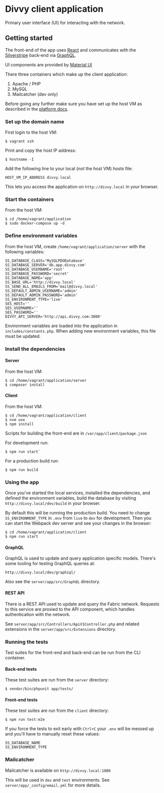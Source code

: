 # Divvy client application

Primary user interface (UI) for interacting with the network.

## Getting started

The front-end of the app uses [React](https://reactjs.org/) and
communicates with the [Silverstripe](https://www.silverstripe.org/)
back-end via [GraphQL](https://graphql.org/).

UI components are provided by [Material UI](https://material-ui.com/)

There three containers which make up the client application:

1. Apache / PHP
2. MySQL
3. Mailcatcher (dev only)

Before going any further make sure you have set up the host VM as described in
the [platform docs](https://github.com/flashbackzoo/divvy).

### Set up the domain name

First login to the host VM:

```
$ vagrant ssh
```

Print and copy the host IP address:

```
$ hostname -I
```

Add the following line to your local (*not* the host VM) hosts file:

```
HOST_VM_IP_ADDRESS divvy.local
```

This lets you access the application on `http://divvy.local` in your browser.

### Start the containers

From the host VM:

```
$ cd /home/vagrant/application
$ sudo docker-compose up -d
```

### Define environment variables

From the host VM, create `/home/vagrant/application/server` with
the following variables:

```
SS_DATABASE_CLASS='MySQLPDODatabase'
SS_DATABASE_SERVER='db.app.divvy.com'
SS_DATABASE_USERNAME='root'
SS_DATABASE_PASSWORD='secret'
SS_DATABASE_NAME='app'
SS_BASE_URL='http://divvy.local'
SS_SEND_ALL_EMAILS_FROM='mail@divvy.local'
SS_DEFAULT_ADMIN_USERNAME='admin'
SS_DEFAULT_ADMIN_PASSWORD='admin'
SS_ENVIRONMENT_TYPE='live'
SES_HOST=''
SES_USERNAME=''
SES_PASSWORD=''
DIVVY_API_SERVER='http://api.divvy.com:3000'
```

Environment variables are loaded into the application in
`includes/constants.php`. When adding new environment variables, this file
must be updated.

### Install the dependencies

#### Server

From the host VM:

```
$ cd /home/vagrant/application/server
$ composer install
```

#### Client

From the host VM:

```
$ cd /home/vagrant/application/client
$ nvm use
$ npm install
```

Scripts for building the front-end are in `/var/app/client/package.json`

For development run:

```
$ npm run start`
```

For a production build run:

```
$ npm run build
```

### Using the app

Once you've started the local services, installed the dependencies, and
defined the environment variables, build the database by visiting
`http://divvy.local/dev/build` in your browser.

By default this will be running the production build. You need to change
`SS_ENVIRONMENT_TYPE` in `.env` from `live` to `dev` for development.
Then you can start the Webpack dev server and see your changes
in the browser:

```
$ cd /home/vagrant/application/client
$ npm run start
```

#### GraphQL

GraphQL is used to update and query application specific models. There's some
tooling for testing GraphQL queries at:

```
http://divvy.local/dev/graphiql/
```

Also see the `server/app/src/GraphQL` directory.

#### REST API

There is a REST API used to update and query the Fabric network. Requests to
this service are proxied to the API component, which handles authentication
with the network.

See `server/app/src/Controllers/ApiV1Controller.php` and related extensions in
the `server/app/src/Extensions` directory.

### Running the tests

Test suites for the front-end and back-end can be run from the CLI container.

#### Back-end tests

These test suites are run from the `server` directory:

```
$ vendor/bin/phpunit app/tests/
```

#### Front-end tests

These test suites are run from the `client` directory:

```
$ npm run test:e2e
```

If you force the tests to exit early with `Ctrl+C` your `.env` will be messed
up and you'll have to manually reset these values:

```
SS_DATABASE_NAME
SS_ENVIRONMENT_TYPE
```

### Mailcatcher

Mailcatcher is available on `http://divvy.local:1080`

This will be used in `dev` and `test` environments.
See `server/app/_config/email.yml` for more details.
